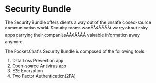 # Security Bundle

The Security Bundle offers clients a way out of the unsafe closed-source communication world. Security teams wonÃÂ¢ÃÂÃÂt worry about risky apps carrying their companiesÃÂ¢ÃÂÃÂ valuable information away anymore.

The Rocket.Chat's Security Bundle is composed of the following tools:

1. Data Loss Prevention app&#x20;
2. Open-source Antivirus app
3. E2E Encryption
4. Two Factor Authentication(2FA)

